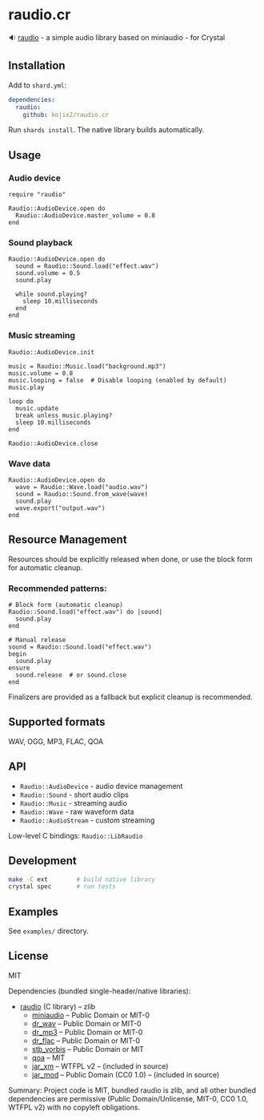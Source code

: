 # raudio.cr

:sound: [raudio](https://github.com/raysan5/raudio) - a simple audio library based on miniaudio - for Crystal

## Installation

Add to `shard.yml`:

```yaml
dependencies:
  raudio:
    github: kojix2/raudio.cr
```

Run `shards install`. The native library builds automatically.

## Usage

### Audio device

```crystal
require "raudio"

Raudio::AudioDevice.open do
  Raudio::AudioDevice.master_volume = 0.8
end
```

### Sound playback

```crystal
Raudio::AudioDevice.open do
  sound = Raudio::Sound.load("effect.wav")
  sound.volume = 0.5
  sound.play

  while sound.playing?
    sleep 10.milliseconds
  end
end
```

### Music streaming

```crystal
Raudio::AudioDevice.init

music = Raudio::Music.load("background.mp3")
music.volume = 0.8
music.looping = false  # Disable looping (enabled by default)
music.play

loop do
  music.update
  break unless music.playing?
  sleep 10.milliseconds
end

Raudio::AudioDevice.close
```

### Wave data

```crystal
Raudio::AudioDevice.open do
  wave = Raudio::Wave.load("audio.wav")
  sound = Raudio::Sound.from_wave(wave)
  sound.play
  wave.export("output.wav")
end
```

## Resource Management

Resources should be explicitly released when done, or use the block form for automatic cleanup.

### Recommended patterns:

```crystal
# Block form (automatic cleanup)
Raudio::Sound.load("effect.wav") do |sound|
  sound.play
end

# Manual release
sound = Raudio::Sound.load("effect.wav")
begin
  sound.play
ensure
  sound.release  # or sound.close
end
```

Finalizers are provided as a fallback but explicit cleanup is recommended.

## Supported formats

WAV, OGG, MP3, FLAC, QOA

## API

- `Raudio::AudioDevice` - audio device management
- `Raudio::Sound` - short audio clips
- `Raudio::Music` - streaming audio
- `Raudio::Wave` - raw waveform data
- `Raudio::AudioStream` - custom streaming

Low-level C bindings: `Raudio::LibRaudio`

## Development

```bash
make -C ext        # build native library
crystal spec       # run tests
```

## Examples

See `examples/` directory.

## License

MIT

Dependencies (bundled single-header/native libraries):

- [raudio](https://github.com/raysan5/raudio) (C library) – zlib
  - [miniaudio](https://github.com/mackron/miniaudio) – Public Domain or MIT-0
  - [dr_wav](https://github.com/mackron/dr_libs) – Public Domain or MIT-0
  - [dr_mp3](https://github.com/mackron/dr_libs) – Public Domain or MIT-0
  - [dr_flac](https://github.com/mackron/dr_libs) – Public Domain or MIT-0
  - [stb_vorbis](https://github.com/nothings/stb) – Public Domain or MIT
  - [qoa](https://github.com/phoboslab/qoa) – MIT
  - [jar_xm](https://github.com/kd7tck/jar) – WTFPL v2 – (included in source)
  - [jar_mod](https://github.com/kd7tck/jar) – Public Domain (CC0 1.0) – (included in source)

Summary: Project code is MIT, bundled raudio is zlib, and all other bundled dependencies are permissive (Public Domain/Unlicense, MIT-0, CC0 1.0, WTFPL v2) with no copyleft obligations.

